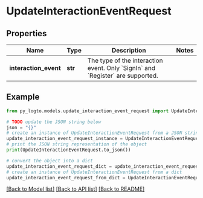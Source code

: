 # UpdateInteractionEventRequest


## Properties

Name | Type | Description | Notes
------------ | ------------- | ------------- | -------------
**interaction_event** | **str** | The type of the interaction event. Only &#x60;SignIn&#x60; and &#x60;Register&#x60; are supported. | 

## Example

```python
from py_logto.models.update_interaction_event_request import UpdateInteractionEventRequest

# TODO update the JSON string below
json = "{}"
# create an instance of UpdateInteractionEventRequest from a JSON string
update_interaction_event_request_instance = UpdateInteractionEventRequest.from_json(json)
# print the JSON string representation of the object
print(UpdateInteractionEventRequest.to_json())

# convert the object into a dict
update_interaction_event_request_dict = update_interaction_event_request_instance.to_dict()
# create an instance of UpdateInteractionEventRequest from a dict
update_interaction_event_request_from_dict = UpdateInteractionEventRequest.from_dict(update_interaction_event_request_dict)
```
[[Back to Model list]](../README.md#documentation-for-models) [[Back to API list]](../README.md#documentation-for-api-endpoints) [[Back to README]](../README.md)


